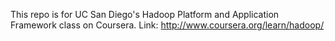 This repo is for UC San Diego's Hadoop Platform and Application Framework class on Coursera. Link: http://www.coursera.org/learn/hadoop/
